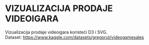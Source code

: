 # VIZUALIZACIJA PRODAJE VIDEOIGARA
Vizualizacija prodaje videoigara koristeći D3 i SVG. <br />
Dataset: https://www.kaggle.com/datasets/gregorut/videogamesales
